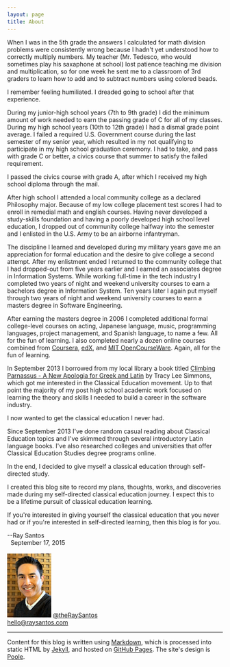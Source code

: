 ```yaml
---
layout: page
title: About
---
```


When I was in the 5th grade the answers I calculated for math division problems were consistently wrong because I hadn't yet understood how to correctly multiply numbers. My teacher (Mr. Tedesco, who would sometimes play his saxaphone at school) lost patience teaching me division and multiplication, so for one week he sent me to a classroom of 3rd graders to learn how to add and to subtract numbers using colored beads. 

I remember feeling humiliated. I dreaded going to school after that experience.

During my junior-high school years (7th to 9th grade) I did the minimum amount of work needed to earn the passing grade of C for all of my classes. During my high school years (10th to 12th grade) I had a dismal grade point average. I failed a required U.S. Government course during the last semester of my senior year, which resulted in my not qualifying to participate in my high school graduation ceremony. I had to take, and pass with grade C or better, a civics course that summer to satisfy the failed requirement. 

I passed the civics course with grade A, after which I received my high school diploma through the mail.

After high school I attended a local community college as a declared Philosophy major. Because of my low college placement test scores I had to enroll in remedial math and english courses. Having never developed a study-skills foundation and having a poorly developed high school level education, I dropped out of community college halfway into the semester and I enlisted in the U.S. Army to be an airborne infantryman.

The discipline I learned and developed during my military years gave me an appreciation for formal education and the desire to give college a second attempt. After my enlistment ended I returned to the community college that I had dropped-out from five years earlier and I earned an associates degree in Information Systems. While working full-time in the tech industry I completed two years of night and weekend university courses to earn a bachelors degree in Information System. Ten years later I again put myself through two years of night and weekend university courses to earn a masters degree in Software Engineering.

After earning the masters degree in 2006 I completed additional formal college-level courses on acting, Japanese language, music, programming languages, project management, and Spanish language, to name a few. All for the fun of learning. I also completed nearly a dozen online courses combined from [Coursera](https://www.coursera.org), [edX](https://www.edx.org), and [MIT OpenCourseWare](http://ocw.mit.edu/index.htm). Again, all for the fun of learning.

In September 2013 I borrowed from my local library a book titled [Climbing Parnassus - A New Apologia for Greek and Latin](http://www.amazon.com/gp/product/1933859504/ref=as_li_qf_sp_asin_il_tl?ie=UTF8&camp=1789&creative=9325&creativeASIN=1933859504&linkCode=as2&tag=6767151-20&linkId=UPRSMZBWKQYBHECO) by Tracy Lee Simmons, which got me interested in the Classical Education movement. Up to that point the majority of my post high school academic work focused on learning the theory and skills I needed to build a career in the software industry. 

I now wanted to get the classical education I never had. 

Since September 2013 I've done random casual reading about Classical Education topics and I've skimmed through several introductory Latin language books. I've also researched colleges and universities that offer Classical Education Studies degree programs online. 

In the end, I decided to give myself a classical education through self-directed study.

I created this blog site to record my plans, thoughts, works, and discoveries made during my self-directed classical education journey. I expect this to be a lifetime pursuit of classical education learning.

If you're interested in giving yourself the classical education that you never had or if you're interested in self-directed learning, then this blog is for you. 

--Ray Santos
<br>
&nbsp;&nbsp;September 17, 2015    
<br>
![Ray Santos](/images/raysantos.png)
[@theRaySantos](https://www.twitter.com/theRaySantos)
<br>hello@raysantos.com

-----
Content for this blog is written using [Markdown](http://en.wikipedia.org/wiki/Markdown), which is processed into static HTML by [Jekyll](http://jekyllrb.com/), and hosted on [GitHub Pages](https://pages.github.com/). The site's design is [Poole](http://demo.getpoole.com).
